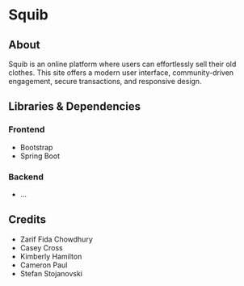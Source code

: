 <h1>Squib</h1>
<h2>About</h2>
<p>
    Squib is an online platform where users can effortlessly sell their old clothes. 
    This site offers a modern user interface, community-driven engagement, secure transactions, 
    and responsive design.
</p>

<h2>Libraries & Dependencies</h2>
<h3>Frontend</h3>
<ul>
    <li>Bootstrap</li>
    <li>Spring Boot</li>
</ul>
<h3>Backend</h3>
<ul>
    <li>...</li>
</ul>

<h2>Credits</h2>
<ul>
    <li>Zarif Fida Chowdhury</li>
    <li>Casey Cross</li>
    <li>Kimberly Hamilton</li>
    <li>Cameron Paul</li>
    <li>Stefan Stojanovski</li>
</ul>
